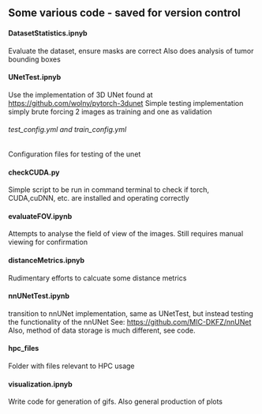 ## **Some various code - saved for version control**

#### DatasetStatistics.ipnyb
Evaluate the dataset, ensure masks are correct
Also does analysis of tumor bounding boxes

#### UNetTest.ipnyb
Use the implementation of 3D UNet found at https://github.com/wolny/pytorch-3dunet
Simple testing implementation simply brute forcing 2 images as training and one as validation

###### test_config.yml and train_config.yml
Configuration files for testing of the unet

#### checkCUDA.py
Simple script to be run in command terminal to check if torch, CUDA,cuDNN, etc. are installed and operating correctly

#### evaluateFOV.ipynb
Attempts to analyse the field of view of the images. Still requires manual viewing for confirmation

#### distanceMetrics.ipnyb
Rudimentary efforts to calcuate some distance metrics

#### nnUNetTest.ipynb
transition to nnUNet implementation, same as UNetTest, but instead testing the functionality of the nnUNet
See: https://github.com/MIC-DKFZ/nnUNet
Also, method of data storage is much different, see code.

#### hpc_files
Folder with files relevant to HPC usage


#### visualization.ipnyb
Write code for generation of gifs. 
Also general production of plots